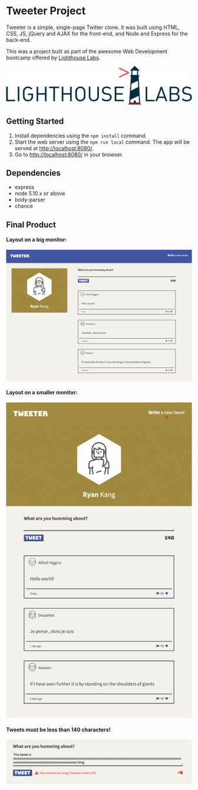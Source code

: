 # Tweeter Project

Tweeter is a simple, single-page Twitter clone. It was built using HTML, CSS, JS, jQuery and AJAX for the front-end, and Node and Express for the back-end.

This was a project built as part of the awesome Web Development bootcamp offered by [Lighthouse Labs](https://www.lighthouselabs.ca/).

!["Lighthouse Logo"](https://github.com/rkang626/tweeter/blob/master/docs/lhl_logo.jpg)

## Getting Started

1. Install dependencies using the `npm install` command.
2. Start the web server using the `npm run local` command. The app will be served at <http://localhost:8080/>.
3. Go to <http://localhost:8080/> in your browser.

## Dependencies

- express
- node 5.10.x or above
- body-parser
- chance

## Final Product

#### Layout on a big monitor:
!["Homepage"](https://github.com/rkang626/tweeter/blob/master/docs/homepage.png)

#### Layout on a smaller monitor:
!["Small Screen"](https://github.com/rkang626/tweeter/blob/master/docs/small_screen.png)

#### Tweets must be less than 140 characters!
!["Error"](https://github.com/rkang626/tweeter/blob/master/docs/tweet_too_long.png)